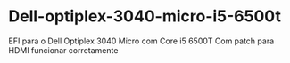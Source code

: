 # Dell-optiplex-3040-micro-i5-6500t
EFI para o Dell Optiplex 3040 Micro com Core i5 6500T
Com patch para HDMI funcionar corretamente
